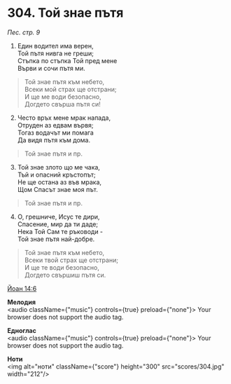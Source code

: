 # 304. Той знае пътя

_Пес. стр. 9_

1. Един водител има верен,  
Той пътя нивга не греши;  
Стъпка по стъпка Той пред мене  
Върви и сочи пътя ми.  

> Той знае пътя към небето,  
> Всеки мой страх ще отстрани;  
> И ще ме води безопасно,  
> Догдето свърша пътя си!

2. Често връх мене мрак напада,  
Отруден аз едвам вървя;  
Тогаз водачът ми помага  
Да видя пътя към дома.  

> Той знае пътя и пр.  

3. Той знае злото що ме чака,  
Тъй и опасний кръстопът;  
Не ще остана аз във мрака,  
Щом Спасът знае моя път.  

> Той знае пътя и пр.  

4. О, грешниче, Исус те дири,  
Спасение, мир да ти даде;  
Нека Той Сам те ръководи -  
Той знае пътя най-добре.  

> Той знае пътя към небето,  
> Всеки твой страх ще отстрани;  
> И ще те води безопасно,  
> Догдето свършиш пътя си.

[Йоан 14:6](http://biblia.bg/index.php?k=43&g=14&s=6)

**Мелодия**  
<audio className={"music"} controls={true} preload={"none"}>
    <source src="mp3/304.mp3" type="audio/mpeg"/>
    Your browser does not support the audio tag.
</audio>

**Едноглас**  
<audio className={"music"} controls={true} preload={"none"}>
    <source src="transp/304.mp3" type="audio/mpeg"/>
    Your browser does not support the audio tag.
</audio>

**Ноти**  
<img alt="ноти" className={"score"} height="300" src="scores/304.jpg" width="212"/>
